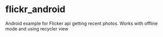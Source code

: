 # flickr_android
Android example for Flicker api getting recent photos. Works with offline mode and using recycler view
